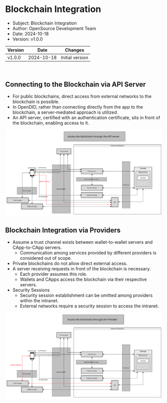 # Blockchain Integration

- Subject: Blockchain Integration
- Author: OpenSource Development Team
- Date: 2024-10-18
- Version: v1.0.0

| Version | Date       | Changes         |
| ------- | ---------- | --------------- |
| v1.0.0  | 2024-10-18 | Initial version |

<br>

## Connecting to the Blockchain via API Server
- For public blockchains, direct access from external networks to the blockchain is possible.
- In OpenDID, rather than connecting directly from the app to the blockchain, a server-mediated approach is utilized.
- An API server, certified with an authentication certificate, sits in front of the blockchain, enabling access to it.

![](./images/blockchain_access_api.svg)

## Blockchain Integration via Providers
- Assume a trust channel exists between wallet-to-wallet servers and CApp-to-CApp servers.
    - Communication among services provided by different providers is considered out of scope.
- Private blockchains do not allow direct external access.
- A server receiving requests in front of the blockchain is necessary.
    - Each provider assumes this role.
    - Wallets and CApps access the blockchain via their respective servers.
- Security Sessions
    - Security session establishment can be omitted among providers within the intranet.
    - External networks require a security session to access the intranet.

![](./images/blockchain_access_entity.svg)
